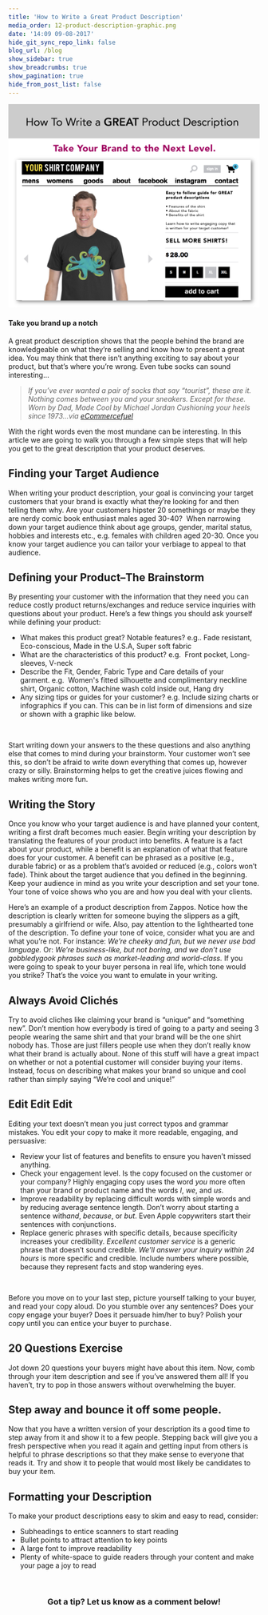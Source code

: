 ```yaml
---
title: 'How to Write a Great Product Description'
media_order: 12-product-description-graphic.png
date: '14:09 09-08-2017'
hide_git_sync_repo_link: false
blog_url: /blog
show_sidebar: true
show_breadcrumbs: true
show_pagination: true
hide_from_post_list: false
---
```


[![](12-product-description-graphic.png)](/blog/tutorials/how-to-write-a-great-product-description)
#### Take you brand up a notch
A great product description shows that the people behind the brand are knowledgeable on what they’re selling and know how to present a great idea. You may think that there isn’t anything exciting to say about your product, but that’s where you’re wrong. Even tube socks can sound interesting…
<blockquote><i>If you’ve ever wanted a pair of socks that say “tourist”, these are it.
</i><i>Nothing comes between you and your sneakers. Except for these.
</i><i>Worn by Dad, Made Cool by Michael Jordan
</i><i>Cushioning your heels since 1973...via </i><i><a href="http://www.ecommercefuel.com/writing-product-descriptions/">eCommercefuel</a></i></blockquote>
With the right words even the most mundane can be interesting. In this article we are going to walk you through a few simple steps that will help you get to the great description that your product deserves.
<h2><b>Finding your Target Audience</b></h2>
When writing your product description, your goal is convincing your target customers that your brand is exactly what they’re looking for and then telling them why. Are your customers hipster 20 somethings or maybe they are nerdy comic book enthusiast males aged 30-40?  When narrowing down your target audience think about age groups, gender, marital status, hobbies and interests etc., e.g. females with children aged 20-30. Once you know your target audience you can tailor your verbiage to appeal to that audience.
<h2><b>Defining your Product–The Brainstorm</b></h2>
By presenting your customer with the information that they need you can reduce costly product returns/exchanges and reduce service inquiries with questions about your product. Here’s a few things you should ask yourself while defining your product:
<ul>
	<li>What makes this product great? Notable features? e.g.. Fade resistant, Eco-conscious, Made in the U.S.A, Super soft fabric</li>
	<li>What are the characteristics of this product? e.g.  Front pocket, Long-sleeves, V-neck</li>
	<li>Describe the Fit, Gender, Fabric Type and Care details of your garment. e.g.  Women's fitted silhouette and complimentary neckline shirt, Organic cotton, Machine wash cold inside out, Hang dry</li>
	<li>Any sizing tips or guides for your customer? e.g. Include sizing charts or infographics if you can. This can be in list form of dimensions and size or shown with a graphic like below.</li>
</ul>
&nbsp;

Start writing down your answers to the these questions and also anything else that comes to mind during your brainstorm. Your customer won’t see this, so don’t be afraid to write down everything that comes up, however crazy or silly. Brainstorming helps to get the creative juices flowing and makes writing more fun.
<h2><b>Writing the Story</b></h2>
Once you know who your target audience is and have planned your content, writing a first draft becomes much easier. Begin writing your description by translating the features of your product into benefits. A feature is a fact about your product, while a benefit is an explanation of what that feature does for your customer. A benefit can be phrased as a positive (e.g., durable fabric) or as a problem that’s avoided or reduced (e.g., colors won’t fade). Think about the target audience that you defined in the beginning. Keep your audience in mind as you write your description and set your tone. Your tone of voice shows who you are and how you deal with your clients.

Here’s an example of a product description from Zappos. Notice how the description is clearly written for someone buying the slippers as a gift, presumably a girlfriend or wife. Also, pay attention to the lighthearted tone of the description. To define your tone of voice, consider what you are and what you’re not. For instance: <i>We’re cheeky and fun, but we never use bad language.</i> Or: <i>We’re business-like, but not boring, and we don’t use gobbledygook phrases such as market-leading and world-class. </i>If you were going to speak to your buyer persona in real life, which tone would you strike? That’s the voice you want to emulate in your writing.
<h2><b>Always Avoid Clichés</b></h2>
Try to avoid cliches like claiming your brand is “unique” and “something new”. Don’t mention how everybody is tired of going to a party and seeing 3 people wearing the same shirt and that your brand will be the one shirt nobody has. Those are just fillers people use when they don’t really know what their brand is actually about. None of this stuff will have a great impact on whether or not a potential customer will consider buying your items. Instead, focus on describing what makes your brand so unique and cool rather than simply saying “We’re cool and unique!”
<h2><b>Edit Edit Edit</b></h2>
Editing your text doesn’t mean you just correct typos and grammar mistakes. You edit your copy to make it more readable, engaging, and persuasive:
<ul>
	<li>Review your list of features and benefits to ensure you haven’t missed anything.</li>
	<li>Check your engagement level. Is the copy focused on the customer or your company? Highly engaging copy uses the word <i>you</i> more often than your brand or product name and the words <i>I</i>, <i>we</i>, and <i>us</i>.</li>
	<li>Improve readability by replacing difficult words with simple words and by reducing average sentence length. Don’t worry about starting a sentence with<i>and</i>, <i>because</i>, or <i>but</i>. Even Apple copywriters start their sentences with conjunctions.</li>
	<li>Replace generic phrases with specific details, because specificity increases your credibility. <i>Excellent customer service</i> is a generic phrase that doesn’t sound credible. <i>We’ll answer your inquiry within 24 hours</i> is more specific and credible. Include numbers where possible, because they represent facts and stop wandering eyes.</li>
</ul>
&nbsp;

Before you move on to your last step, picture yourself talking to your buyer, and read your copy aloud. Do you stumble over any sentences? Does your copy engage your buyer? Does it persuade him/her to buy? Polish your copy until you can entice your buyer to purchase.
<h2><b>20 Questions Exercise </b></h2>
Jot down 20 questions your buyers might have about this item. Now, comb through your item description and see if you’ve answered them all! If you haven’t, try to pop in those answers without overwhelming the buyer.
<h2><b>Step away and bounce it off some people.</b></h2>
Now that you have a written version of your description its a good time to step away from it and show it to a few people. Stepping back will give you a fresh perspective when you read it again and getting input from others is helpful to phrase descriptions so that they make sense to everyone that reads it. Try and show it to people that would most likely be candidates to buy your item.
<h2><b>Formatting your Description</b></h2>
To make your product descriptions easy to skim and easy to read, consider:
<ul>
	<li>Subheadings to entice scanners to start reading</li>
	<li>Bullet points to attract attention to key points</li>
	<li>A large font to improve readability</li>
	<li>Plenty of white-space to guide readers through your content and make your page a joy to read</li>
</ul>
&nbsp;
<h3 style="text-align: center;"><strong>Got a tip? Let us know as a comment below!</strong></h3>